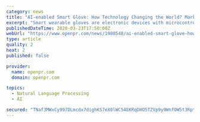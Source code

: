 ```yaml
---
category: news
title: "AI-enabled Smart Glove: How Technology Changing the World? Market Scope and Opportunity Analysis to 2023"
excerpt: "Smart wearable gloves are electronic devices with microcontrollers worn on hands as an accessory Smart gloves uses wireless technology that control objects in virtual reality track motions integrates gesture recognition and translate sign language into text or vocalized speeches The"
publishedDateTime: 2020-03-23T17:50:00Z
webUrl: "https://www.openpr.com/news/1980548/ai-enabled-smart-glove-how-technology-changing-the-world"
type: article
quality: 2
heat: 2
published: false

provider:
  name: openpr.com
  domain: openpr.com

topics:
  - Natural Language Processing
  - AI

secured: "TNaf3MWxCy997DLmcdx7dighKS7eX0lWC54EKRqDHO5TZVp9y9WnfOW5t3RptUhGHMOBDh8a+MwSZ/I4fB9oVzZL5h9k3fef7be8rdfXno9atZISBCcpX2wk9/DKJPqYOiIYC8U0FbNuJLh2R+IaqhV3CeOF8t3JiJ4sKvkkFWoSW8Q2t/v8xvq7U3X99fuICg9F0EX/jWRWv2Yx9FxoIZgpahs+8DB+L6x17legfMbf0lVWSsZ+XR9xbh6Rie6UZKfa2+GmYY3UyMK9x2ipuRdpQBJLRimplXjPq7ODYi/lRGCCIUF7jq0LDUafUJxhcWpZtelhYBpbjPLcfskajzzjCRJq47zNQC9GudZl6J+NqfmEGL1ew9lI3rU1BmwWOmh6gQE484uHHwYlRhH1o0/BFubkE0CTrAPKedFj0HyK99+omElo5UzamZeUSomC66rKNfNU5QDz4URkzZDnEQStDsa6aoh00PTMna17VAg=;GR6qV3+kKAYht4Dn7MZ2oA=="
---
```


